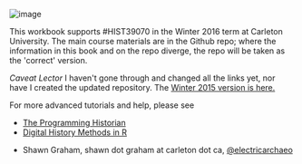 ![image](https://www.penflip.com/shawngraham/crafting-digital-history-workbook/blob/master/images/cover.png?raw=true)

This workbook supports #HIST39070 in the Winter 2016 term at Carleton University. The main course materials are in the Github repo; where the information in this book and on the repo diverge, the repo will be taken as the 'correct' version.

_Caveat Lector_ I haven't gone through and changed all the links yet, nor have I created the updated repository. The [Winter 2015 version is here.](https://github.com/hist3907b-winter2015)

For more advanced tutorials and help, please see 
+ [The Programming Historian](http://programminghistorian.org/)
+ [Digital History Methods in R](http://lincolnmullen.com/projects/dh-r/)

- Shawn Graham, shawn dot graham at carleton dot ca, [@electricarchaeo](http://twitter.com/electricarchaeo)

